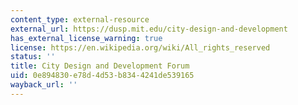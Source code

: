 ```yaml
---
content_type: external-resource
external_url: https://dusp.mit.edu/city-design-and-development
has_external_license_warning: true
license: https://en.wikipedia.org/wiki/All_rights_reserved
status: ''
title: City Design and Development Forum
uid: 0e894830-e78d-4d53-b834-4241de539165
wayback_url: ''
---
```

